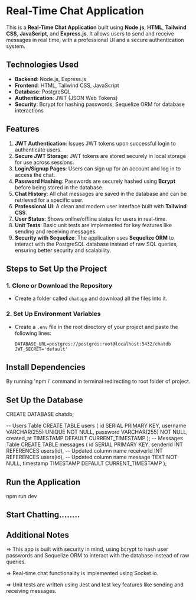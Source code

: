 # Real-Time Chat Application

This is a **Real-Time Chat Application** built using **Node.js**, **HTML**, **Tailwind CSS**, **JavaScript**, and **Express.js**. It allows users to send and receive messages in real time, with a professional UI and a secure authentication system.

## Technologies Used

- **Backend**: Node.js, Express.js
- **Frontend**: HTML, Tailwind CSS, JavaScript
- **Database**: PostgreSQL
- **Authentication**: JWT (JSON Web Tokens)
- **Security**: Bcrypt for hashing passwords, Sequelize ORM for database interactions

## Features

1. **JWT Authentication**: Issues JWT tokens upon successful login to authenticate users.
2. **Secure JWT Storage**: JWT tokens are stored securely in local storage for use across sessions.
3. **Login/Signup Pages**: Users can sign up for an account and log in to access the chat.
4. **Password Hashing**: Passwords are securely hashed using **Bcrypt** before being stored in the database.
5. **Chat History**: All chat messages are saved in the database and can be retrieved for a specific user.
6. **Professional UI**: A clean and modern user interface built with **Tailwind CSS**.
7. **User Status**: Shows online/offline status for users in real-time.
8. **Unit Tests**: Basic unit tests are implemented for key features like sending and receiving messages.
9. **Security with Sequelize**: The application uses **Sequelize ORM** to interact with the PostgreSQL database instead of raw SQL queries, ensuring better security and scalability.

## Steps to Set Up the Project

### 1. Clone or Download the Repository
- Create a folder called `chatapp` and download all the files into it.

### 2. Set Up Environment Variables
- Create a `.env` file in the root directory of your project and paste the following lines:
  
  ```env
  DATABASE_URL=postgres://postgres:root@localhost:5432/chatdb
  JWT_SECRET='default'

##  Install Dependencies
 By running 'npm i' command in terminal redirecting to root folder of project.

## Set Up the Database
CREATE DATABASE chatdb;

-- Users Table
CREATE TABLE users (
    id SERIAL PRIMARY KEY,
    username VARCHAR(255) UNIQUE NOT NULL,
    password VARCHAR(255) NOT NULL,
    created_at TIMESTAMP DEFAULT CURRENT_TIMESTAMP
);
-- Messages Table
CREATE TABLE messages (
    id SERIAL PRIMARY KEY,
    senderId INT REFERENCES users(id),  -- Updated column name
    receiverId INT REFERENCES users(id),  -- Updated column name
    message TEXT NOT NULL,
    timestamp TIMESTAMP DEFAULT CURRENT_TIMESTAMP
);

## Run the Application
npm run dev


## Start Chatting........

## Additional Notes

=> This app is built with security in mind, using bcrypt to hash user passwords and Sequelize ORM to interact with the database instead of raw queries.

=> Real-time chat functionality is implemented using Socket.io.

=> Unit tests are written using Jest and test key features like sending and receiving messages.
